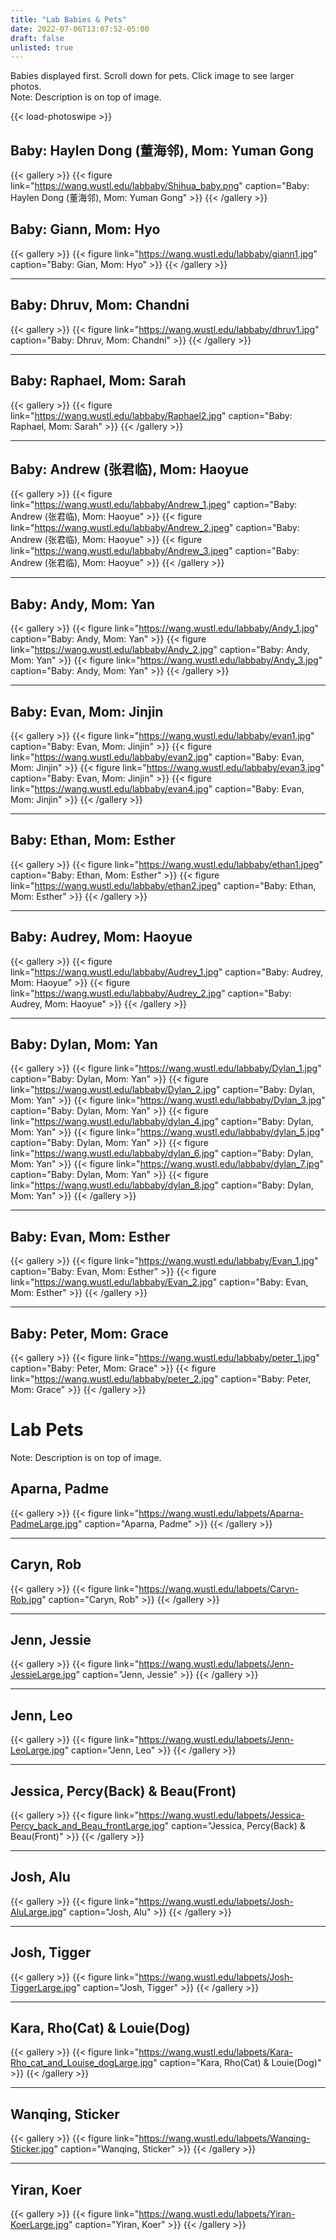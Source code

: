 ```yaml
---
title: "Lab Babies & Pets"
date: 2022-07-06T13:07:52-05:00
draft: false
unlisted: true
---
```

Babies displayed first. Scroll down for pets. Click image to see larger photos.  
Note: Description is on top of image.

{{< load-photoswipe >}}

## **Baby: Haylen Dong (董海邻), Mom: Yuman Gong**
{{< gallery >}}
{{< figure link="https://wang.wustl.edu/labbaby/Shihua_baby.png" caption="Baby: Haylen Dong (董海邻), Mom: Yuman Gong" >}}
{{< /gallery >}}

## **Baby: Giann, Mom: Hyo**
{{< gallery >}}
{{< figure link="https://wang.wustl.edu/labbaby/giann1.jpg" caption="Baby: Gian, Mom: Hyo" >}}
{{< /gallery >}}
___
## **Baby: Dhruv, Mom: Chandni**
{{< gallery >}}
{{< figure link="https://wang.wustl.edu/labbaby/dhruv1.jpg" caption="Baby: Dhruv, Mom: Chandni" >}}
{{< /gallery >}}
___
## **Baby: Raphael, Mom: Sarah**
{{< gallery >}}
{{< figure link="https://wang.wustl.edu/labbaby/Raphael2.jpg" caption="Baby: Raphael, Mom: Sarah" >}}
{{< /gallery >}}
___
## **Baby: Andrew (张君临), Mom: Haoyue**
{{< gallery >}}
{{< figure link="https://wang.wustl.edu/labbaby/Andrew_1.jpeg" caption="Baby: Andrew (张君临), Mom: Haoyue" >}}
{{< figure link="https://wang.wustl.edu/labbaby/Andrew_2.jpeg" caption="Baby: Andrew (张君临), Mom: Haoyue" >}}
{{< figure link="https://wang.wustl.edu/labbaby/Andrew_3.jpeg" caption="Baby: Andrew (张君临), Mom: Haoyue" >}}
{{< /gallery >}}
___
## **Baby: Andy, Mom: Yan**
{{< gallery >}}
{{< figure link="https://wang.wustl.edu/labbaby/Andy_1.jpg" caption="Baby: Andy, Mom: Yan" >}}
{{< figure link="https://wang.wustl.edu/labbaby/Andy_2.jpg" caption="Baby: Andy, Mom: Yan" >}}
{{< figure link="https://wang.wustl.edu/labbaby/Andy_3.jpg" caption="Baby: Andy, Mom: Yan" >}}
{{< /gallery >}}
___
## **Baby: Evan, Mom: Jinjin**
{{< gallery >}}
{{< figure link="https://wang.wustl.edu/labbaby/evan1.jpg" caption="Baby: Evan, Mom: Jinjin" >}}
{{< figure link="https://wang.wustl.edu/labbaby/evan2.jpg" caption="Baby: Evan, Mom: Jinjin" >}}
{{< figure link="https://wang.wustl.edu/labbaby/evan3.jpg" caption="Baby: Evan, Mom: Jinjin" >}}
{{< figure link="https://wang.wustl.edu/labbaby/evan4.jpg" caption="Baby: Evan, Mom: Jinjin" >}}
{{< /gallery >}}
___
## **Baby: Ethan, Mom: Esther**
{{< gallery >}}
{{< figure link="https://wang.wustl.edu/labbaby/ethan1.jpeg" caption="Baby: Ethan, Mom: Esther" >}}
{{< figure link="https://wang.wustl.edu/labbaby/ethan2.jpeg" caption="Baby: Ethan, Mom: Esther" >}}
{{< /gallery >}}
___
## **Baby: Audrey, Mom: Haoyue**
{{< gallery >}}
{{< figure link="https://wang.wustl.edu/labbaby/Audrey_1.jpg" caption="Baby: Audrey, Mom: Haoyue" >}}
{{< figure link="https://wang.wustl.edu/labbaby/Audrey_2.jpg" caption="Baby: Audrey, Mom: Haoyue" >}}
{{< /gallery >}}
___
## **Baby: Dylan, Mom: Yan**
{{< gallery >}}
{{< figure link="https://wang.wustl.edu/labbaby/Dylan_1.jpg" caption="Baby: Dylan, Mom: Yan" >}}
{{< figure link="https://wang.wustl.edu/labbaby/Dylan_2.jpg" caption="Baby: Dylan, Mom: Yan" >}}
{{< figure link="https://wang.wustl.edu/labbaby/Dylan_3.jpg" caption="Baby: Dylan, Mom: Yan" >}}
{{< figure link="https://wang.wustl.edu/labbaby/dylan_4.jpg" caption="Baby: Dylan, Mom: Yan" >}}
{{< figure link="https://wang.wustl.edu/labbaby/dylan_5.jpg" caption="Baby: Dylan, Mom: Yan" >}}
{{< figure link="https://wang.wustl.edu/labbaby/dylan_6.jpg" caption="Baby: Dylan, Mom: Yan" >}}
{{< figure link="https://wang.wustl.edu/labbaby/dylan_7.jpg" caption="Baby: Dylan, Mom: Yan" >}}
{{< figure link="https://wang.wustl.edu/labbaby/dylan_8.jpg" caption="Baby: Dylan, Mom: Yan" >}}
{{< /gallery >}}
___
## **Baby: Evan, Mom: Esther**
{{< gallery >}}
{{< figure link="https://wang.wustl.edu/labbaby/Evan_1.jpg" caption="Baby: Evan, Mom: Esther" >}}
{{< figure link="https://wang.wustl.edu/labbaby/Evan_2.jpg" caption="Baby: Evan, Mom: Esther" >}}
{{< /gallery >}}
___
## **Baby: Peter, Mom: Grace**
{{< gallery >}}
{{< figure link="https://wang.wustl.edu/labbaby/peter_1.jpg" caption="Baby: Peter, Mom: Grace" >}}
{{< figure link="https://wang.wustl.edu/labbaby/peter_2.jpg" caption="Baby: Peter, Mom: Grace" >}}
{{< /gallery >}}


# **Lab Pets**
Note: Description is on top of image.  

## Aparna, **Padme**
{{< gallery >}}
{{< figure link="https://wang.wustl.edu/labpets/Aparna-PadmeLarge.jpg" caption="Aparna, Padme" >}}
{{< /gallery >}}
___
## Caryn, **Rob**
{{< gallery >}}
{{< figure link="https://wang.wustl.edu/labpets/Caryn-Rob.jpg" caption="Caryn, Rob" >}}
{{< /gallery >}}
___
## Jenn, **Jessie**
{{< gallery >}}
{{< figure link="https://wang.wustl.edu/labpets/Jenn-JessieLarge.jpg" caption="Jenn, Jessie" >}}
{{< /gallery >}}
___
## Jenn, **Leo**
{{< gallery >}}
{{< figure link="https://wang.wustl.edu/labpets/Jenn-LeoLarge.jpg" caption="Jenn, Leo" >}}
{{< /gallery >}}
___
## Jessica, **Percy(Back) & Beau(Front)**
{{< gallery >}}
{{< figure link="https://wang.wustl.edu/labpets/Jessica-Percy_back_and_Beau_frontLarge.jpg" caption="Jessica, Percy(Back) & Beau(Front)" >}}
{{< /gallery >}}
___
## Josh, **Alu**
{{< gallery >}}
{{< figure link="https://wang.wustl.edu/labpets/Josh-AluLarge.jpg" caption="Josh, Alu" >}}
{{< /gallery >}}
___
## Josh, **Tigger**
{{< gallery >}}
{{< figure link="https://wang.wustl.edu/labpets/Josh-TiggerLarge.jpg" caption="Josh, Tigger" >}}
{{< /gallery >}}
___
## Kara, **Rho(Cat) & Louie(Dog)**
{{< gallery >}}
{{< figure link="https://wang.wustl.edu/labpets/Kara-Rho_cat_and_Louise_dogLarge.jpg" caption="Kara, Rho(Cat) & Louie(Dog)" >}}
{{< /gallery >}}
___
## Wanqing, **Sticker**
{{< gallery >}}
{{< figure link="https://wang.wustl.edu/labpets/Wanqing-Sticker.jpg" caption="Wanqing, Sticker" >}}
{{< /gallery >}}
___
## Yiran, **Koer**
{{< gallery >}}
{{< figure link="https://wang.wustl.edu/labpets/Yiran-KoerLarge.jpg" caption="Yiran, Koer" >}}
{{< /gallery >}}
